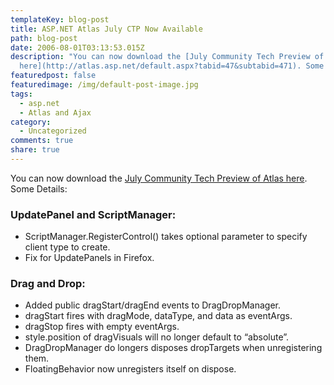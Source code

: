 ```yaml
---
templateKey: blog-post
title: ASP.NET Atlas July CTP Now Available
path: blog-post
date: 2006-08-01T03:13:53.015Z
description: "You can now download the [July Community Tech Preview of Atlas
  here](http://atlas.asp.net/default.aspx?tabid=47&subtabid=471). Some Details:"
featuredpost: false
featuredimage: /img/default-post-image.jpg
tags:
  - asp.net
  - Atlas and Ajax
category:
  - Uncategorized
comments: true
share: true
---
```

<!--StartFragment-->

You can now download the [July Community Tech Preview of Atlas here](http://atlas.asp.net/default.aspx?tabid=47&subtabid=471). Some Details:

### UpdatePanel and ScriptManager:

* ScriptManager.RegisterControl() takes optional parameter to specify client type to create.
* Fix for UpdatePanels in Firefox.

### Drag and Drop:

* Added public dragStart/dragEnd events to DragDropManager.
* dragStart fires with dragMode, dataType, and data as eventArgs.
* dragStop fires with empty eventArgs.
* style.position of dragVisuals will no longer default to “absolute”.
* DragDropManager do longers disposes dropTargets when unregistering them.
* FloatingBehavior now unregisters itself on dispose.

<!--EndFragment-->